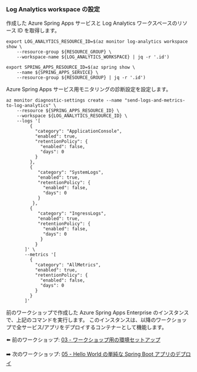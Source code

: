 ### Log Analytics workspace の設定

作成した Azure Spring Apps サービスと Log Analytics ワークスペースのリソース ID を取得します。

```shell
export LOG_ANALYTICS_RESOURCE_ID=$(az monitor log-analytics workspace show \
    --resource-group ${RESOURCE_GROUP} \
    --workspace-name ${LOG_ANALYTICS_WORKSPACE} | jq -r '.id')

export SPRING_APPS_RESOURCE_ID=$(az spring show \
    --name ${SPRING_APPS_SERVICE} \
    --resource-group ${RESOURCE_GROUP} | jq -r '.id')
```

Azure Spring Apps サービス用モニタリングの診断設定を設定します。

```shell
az monitor diagnostic-settings create --name "send-logs-and-metrics-to-log-analytics" \
    --resource ${SPRING_APPS_RESOURCE_ID} \
    --workspace ${LOG_ANALYTICS_RESOURCE_ID} \
    --logs '[
         {
           "category": "ApplicationConsole",
           "enabled": true,
           "retentionPolicy": {
             "enabled": false,
             "days": 0
           }
         },
         {
            "category": "SystemLogs",
            "enabled": true,
            "retentionPolicy": {
              "enabled": false,
              "days": 0
            }
          },
         {
            "category": "IngressLogs",
            "enabled": true,
            "retentionPolicy": {
              "enabled": false,
              "days": 0
             }
           }
       ]' \
       --metrics '[
         {
           "category": "AllMetrics",
           "enabled": true,
           "retentionPolicy": {
             "enabled": false,
             "days": 0
           }
         }
       ]'
```

前のワークショップで作成した Azure Spring Apps Enterprise のインスタンスで、上記のコマンドを実行します。
このインスタンスは、以降のワークショップで全サービス/アプリをデプロイするコンテナーとして機能します。

⬅️ 前のワークショップ: [03 - ワークショップ用の環境セットアップ](../03-workshop-environment-setup/README.md)

➡️ 次のワークショップ: [05 - Hello World の単純な Spring Boot アプリのデプロイ](../05-hol-1-hello-world-app/README.md)